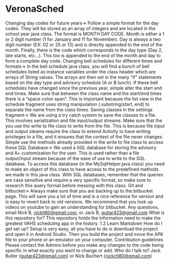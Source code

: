 # VeronaSched

Changing day codes for future years->
Follow a simple format for the day codes. They will be stored as an array of integers and are located in the school year java class. The format is MONTH DAY CODE. Month is either a 1 or 2 digit number (1 for January and 11 for November). Day is always a two digit number (EX: 02 or 25 or 13) and is directly appended to the end of the month. Finally, there is the code which corresponds to the day type (Day 2, late starts, etc…). This too is appended to the end of the month and day to form a complete day code.
Changing bell schedules for different times and formats->
In the bell schedule java class, you will find a bunch of bell schedules listed as instance variables under the class header which are arrays of String values. The arrays are then set in the many “if” statements based on the day type and advisory schedule (A or B lunch). If these bell schedules have changed since the previous year, simple alter the start and end times. Make sure that between the class name and the start/end times there is a “space colon span”. This is important because the list view in the schedule fragment uses string manipulation (.substring(start, end) to separate the name from the class times.
Saving classes in the settings fragment->
We are using a try catch system to save the classes to a file. This involves serialization and file input/output streams. Make sure that the you use the write to file class to write from the file. This is because file input and output steams require the class to extend Activity to have writing privileges to a file, and it ensures that the context of the file never changes. Simple use the methods already provided in the write to file class to access these
SQL Database->
We used a SQL database for storing the advisory and A+ customization for the user. This is used rather than a file output/input stream because of the ease of use to write to the SQL database. To access this database (in the MySqlHelper.java class) you need to make an object of this class to have access to the predefined methods we made in this java class. With SQL databases, remember that the queries are case sensitive and require a very specific format, so make sure to research this query format before messing with this class.
Git and bitbucket->
Always make sure that you are backing up to the bitbucket page. This will save you a lot of time and is a nice reference for version and is easy to revert back to old versions. We recommend that you look up videos on youtube to gain an understanding for bitbucket.
Any questions, email Nick B, nicklt80@gmail.com, or Jack B, guitar423@gmail.com
What is this repository for?
This repository holds the information need to make the greatest VAHS scheduling app in the history.
1.2
Learn Markdown
How do I get set up?
Setup is very easy, all you have to do is download the project and open it in Android Studio. Then you build the project and move the APK file to your phone or an emulator on your computer.
Contribution guidelines
Please contact the Admins before you make any changes to the code being specific in what exactly you want to change or add.
Who do I talk to?
Jack Butler (guitar423@gmail.com) or Nick Buchert (nickctl80@gmail.com)
